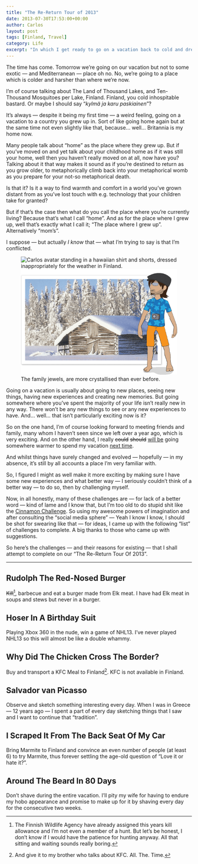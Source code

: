 ```yaml
---
title: "The Re-Return Tour of 2013"
date: 2013-07-30T17:53:00+00:00
author: Carlos
layout: post
tags: [Finland, Travel]
category: Life
excerpt: "In which I get ready to go on a vacation back to cold and dreary Finland, except it's in the middle of the summer right now and warmer than here."
---
```

The time has come. Tomorrow we’re going on our vacation but not to some exotic — and Mediterranean — place oh no. No, we’re going to a place which is colder and harsher than where we’re now.

I’m of course talking about The Land of Thousand Lakes, and Ten-Thousand Mosquitoes per Lake, Finland. Finland, you cold inhospitable bastard. Or maybe I should say “<i lang="fi">kylmä ja karu paskiainen</i>”?

It’s always — despite it being my first time — a weird feeling, going on a vacation to a country you grew up in. Sort of like going home again but at the same time not even slightly like that, because… well… Britannia is my home now.

Many people talk about “home” as the place where they grew up. But if you’ve moved on and yet talk about your childhood home as if it was still your home, well then you haven’t really moved on at all, now have you? Talking about it that way makes it sound as if you’re destined to return as you grow older, to metaphorically climb back into your metaphorical womb as you prepare for your not-so metaphorical death.

Is that it? Is it a way to find warmth and comfort in a world you’ve grown distant from as you’ve lost touch with e.g. technology that your children take for granted?

But if that’s the case then what do you call the place where you’re currently living? Because that’s what I call “home”. And as for the place where I grew up, well that’s exactly what I call it; “The place where I grew up”. Alternatively “mom’s”.

I suppose — but actually _I know_ that — what I’m trying to say is that I’m conflicted.

<figure>
    <img class="js-lazy-load" data-original="/assets/posts/2013/07/greetings-from-finland-by-carlos-eriksson.png" alt="Carlos avatar standing in a hawaiian shirt and shorts, dressed inappropriately for the weather in Finland.">
  <noscript>
    <img src="/assets/posts/2013/07/greetings-from-finland-by-carlos-eriksson.png" alt="Carlos avatar standing in a hawaiian shirt and shorts, dressed inappropriately for the weather in Finland.">
  </noscript>
  <figcaption>The family jewels, are more crystallised than ever before.</figcaption>
</figure>

Going on a vacation is usually about going to new places, seeing new things, having new experiences and creating new memories. But going somewhere where you’ve spent the majority of your life isn’t really new in any way. There won’t be any new things to see or any new experiences to have. And… well… that isn’t particularly exciting now is it?

So on the one hand, I’m of course looking forward to meeting friends and family, many whom I haven’t seen since we left over a year ago, which is very exciting. And on the other hand, I really <del>could</del> <del>should</del> <ins>will be</ins> going somewhere warmer to spend my vacation <ins>next time</ins>.

And whilst things have surely changed and evolved — hopefully — in my absence, it’s still by all accounts a place I’m very familiar with.

So, I figured I might as well make it more exciting by making sure I have some new experiences and what better way — I seriously couldn’t think of a better way — to do so, then by challenging myself.

Now, in all honestly, many of these challenges are — for lack of a better word — kind of lame and I know that, but I’m too old to do stupid shit like the <a href="http://en.wikipedia.org/wiki/Cinnamon_challenge" >Cinnamon Challenge</a>. So using my awesome powers of imagination and after consulting the “social media sphere” — Yeah I know I know, I should be shot for swearing like that — for ideas, I came up with the following “list” of challenges to complete. A big thanks to those who came up with suggestions.

So here’s the challenges — and their reasons for existing — that I shall attempt to complete on our “The Re-Return Tour Of 2013”.

***

## Rudolph The Red-Nosed Burger

<del>Kill</del>[^1], barbecue and eat a burger made from Elk meat. I have had Elk meat in soups and stews but never in a burger.

## Hoser In A Birthday Suit

Playing Xbox 360 in the nude, win a game of NHL13. I’ve never played NHL13 so this will almost be like a double whammy.

## Why Did The Chicken Cross The Border?

Buy and transport a KFC Meal to Finland[^2]. KFC is not available in Finland.

## Salvador van Picasso

Observe and sketch something interesting every day. When I was in Greece — 12 years ago — I spent a part of every day sketching things that I saw and I want to continue that “tradition”.

## I Scraped It From The Back Seat Of My Car

Bring Marmite to Finland and convince an even number of people (at least 6) to try Marmite, thus forever settling the age-old question of “Love it or hate it?”.

## Around The Beard In 80 Days

Don’t shave during the entire vacation. I’ll pity my wife for having to endure my hobo appearance and promise to make up for it by shaving every day for the consecutive two weeks.

[^1]: The Finnish Wildlife Agency have already assigned this years kill allowance and I’m not even a member of a hunt. But let’s be honest, I don’t know if I would have the patience for hunting anyway. All that sitting and waiting sounds really boring.

[^2]: And give it to my brother who talks about KFC. All. The. Time.